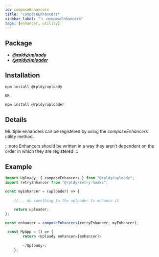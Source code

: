 ```yaml
---
id: composeEnhancers
title: "composeEnhancers"
sidebar_label: "🪛 composeEnhancers"
tags: [enhancer, utility]
---
```


## Package

- **_[@rpldy/uploady](../../packages/rpldy-uploady)_**
- **_[@rpldy/uploader](../../packages/rpldy-uploader)_**

## Installation

```bash npm2yarn
npm install @rpldy/uploady

OR 

npm install @rpldy/uploader
```

## Details

Multiple enhancers can be registered by using the _composeEnhancers_ utility method.

:::note
Enhancers should be written in a way they aren't dependent on the order in which they are registered
:::

## Example

```javascript
import Uploady, { composeEnhancers } from "@rpldy/uploady";
import retryEnhancer from "@rpldy/retry-hooks";

const myEnhancer = (uploader) => {
	
	//... do something to the uploader to enhance it
	
	return uploader;
};

const enhancer = composeEnhancers(retryEnhancer, myEnhancer);

 const MyApp = () => {
        return <Uploady enhancer={enhancer}>
 
        </Uploady>;
    };
```
